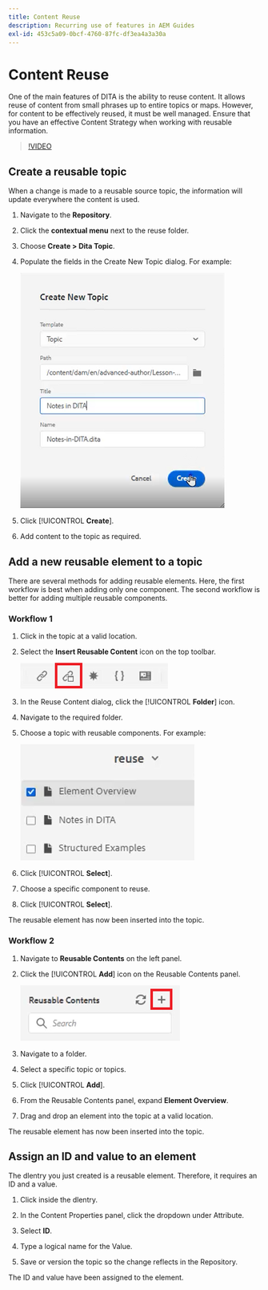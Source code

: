 ```yaml
---
title: Content Reuse
description: Recurring use of features in AEM Guides
exl-id: 453c5a09-0bcf-4760-87fc-df3ea4a3a30a
---
```

# Content Reuse

One of the main features of DITA is the ability to reuse content. It allows reuse of  content from small phrases up to entire topics or maps.  However, for content to be effectively reused, it must be well managed. Ensure that you have an effective Content Strategy when working with reusable information.

>[!VIDEO](https://video.tv.adobe.com/v/342757)

## Create a reusable topic

When a change is made to a reusable source topic, the information will update everywhere the content is used. 

1. Navigate to the **Repository**.

2. Click the **contextual menu** next to the reuse folder.

3. Choose **Create > Dita Topic**.

4. Populate the fields in the Create New Topic dialog. For example:

    ![Confirmation](images/lesson-8/new-topic-dialog.png)

5. Click [!UICONTROL **Create**].

6. Add content to the topic as required.

## Add a new reusable element to a topic

There are several methods for adding reusable elements. Here, the first workflow is best when adding only one component. The second workflow is better for adding multiple reusable components.

### Workflow 1

1. Click in the topic at a valid location.

2. Select the **Insert Reusable Content** icon on the top toolbar.

    ![Confirmation](images/lesson-8/insert-reuse-icon.png)

3. In the Reuse Content dialog, click the [!UICONTROL **Folder**] icon.

4. Navigate to the required folder.

5. Choose a topic with reusable components.
For example:

    ![Confirmation](images/lesson-8/reusable-topic.png)

6. Click [!UICONTROL **Select**].

7. Choose a specific component to reuse.

8. Click [!UICONTROL **Select**].

The reusable element has now been inserted into the topic.

### Workflow 2

1. Navigate to **Reusable Contents** on the left panel.

2. Click the [!UICONTROL **Add**] icon on the Reusable Contents panel.

    ![Confirmation](images/lesson-8/reuse-contents-icon.png)

3. Navigate to a folder.

4. Select a specific topic or topics.

5. Click [!UICONTROL **Add**].

6. From the Reusable Contents panel, expand **Element Overview**.

7. Drag and drop an element into the topic at a valid location.

The reusable element has now been inserted into the topic.

## Assign an ID and value to an element

The dlentry you just created is a reusable element. Therefore, it requires an ID and a value.

1. Click inside the dlentry. 

2. In the Content Properties panel, click the dropdown under Attribute.

3. Select **ID**.

4. Type a logical name for the Value.

5. Save or version the topic so the change reflects in the Repository.

The ID and value have been assigned to the element.
